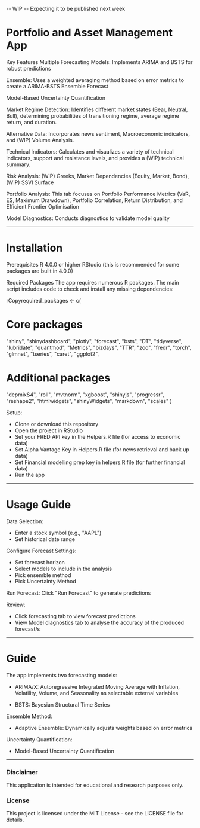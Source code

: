 -- WIP --
Expecting it to be published next week

# Portfolio and Asset Management App

Key Features
Multiple Forecasting Models: Implements ARIMA and BSTS for robust predictions

Ensemble: Uses a weighted averaging method based on error metrics to create a ARIMA-BSTS Ensemble Forecast

Model-Based Uncertainty Quantification

Market Regime Detection: Identifies different market states (Bear, Neutral, Bull), determining probabilities of transitioning regime, average regime return, and duration. 

Alternative Data: Incorporates news sentiment, Macroeconomic indicators, and (WIP) Volume Analysis.

Technical Indicators: Calculates and visualizes a variety of technical indicators, support and resistance levels, and provides a (WIP) technical summary.

Risk Analysis: (WIP) Greeks, Market Dependencies (Equity, Market, Bond), (WIP) SSVI Surface

Portfolio Analysis: This tab focuses on Portfolio Performance Metrics (VaR, ES, Maximum Drawdown), Portfolio Correlation, Return Distribution, and Efficient Frontier Optimisation

Model Diagnostics: Conducts diagnostics to validate model quality

------------------------------------------------------------------------------------------------------------------------------------------------------------

# Installation
Prerequisites
R 4.0.0 or higher RStudio (this is recommended for some packages are built in 4.0.0)

Required Packages
The app requires numerous R packages. The main script includes code to check and install any missing dependencies:

rCopyrequired_packages <- c(
  # Core packages
 "shiny", "shinydashboard", "plotly", "forecast", "bsts", "DT", 
  "tidyverse", "lubridate", "quantmod", "Metrics", "bizdays", "TTR", 
  "zoo", "fredr", "torch", "glmnet", "tseries", "caret", "ggplot2", 
  # Additional packages
  "depmixS4", "roll", "mvtnorm", "xgboost", "shinyjs", "progressr",
  "reshape2", "htmlwidgets", "shinyWidgets", "markdown", "scales"
)

Setup:
- Clone or download this repository
- Open the project in RStudio
- Set your FRED API key in the Helpers.R file (for access to economic data)
- Set Alpha Vantage Key in Helpers.R file (for news retrieval and back up data)
- Set Financial modelling prep key in helpers.R file (for further financial data)
- Run the app

------------------------------------------------------------------------------------------------------------------------------------------------------------
  
# Usage Guide

Data Selection:
- Enter a stock symbol (e.g., "AAPL")
- Set historical date range
  
Configure Forecast Settings:
- Set forecast horizon
- Select models to include in the analysis
- Pick ensemble method
- Pick Uncertainty Method

  
Run Forecast:
Click "Run Forecast" to generate predictions

Review:
- Click forecasting tab to view forecast predictions
- View Model diagnostics tab to analyse the accuracy of the produced forecast/s

------------------------------------------------------------------------------------------------------------------------------------------------------------

# Guide

The app implements two forecasting models:

- ARIMA/X: Autoregressive Integrated Moving Average with Inflation, Volatility, Volume, and Seasonality as selectable external variables

- BSTS: Bayesian Structural Time Series

Ensemble Method:

- Adaptive Ensemble: Dynamically adjusts weights based on error metrics

Uncertainty Quantification: 

- Model-Based Uncertainty Quantification

------------------------------------------------------------------------------------------------------------------------------------------------------------

### Disclaimer
This application is intended for educational and research purposes only. 

### License
This project is licensed under the MIT License - see the LICENSE file for details.
